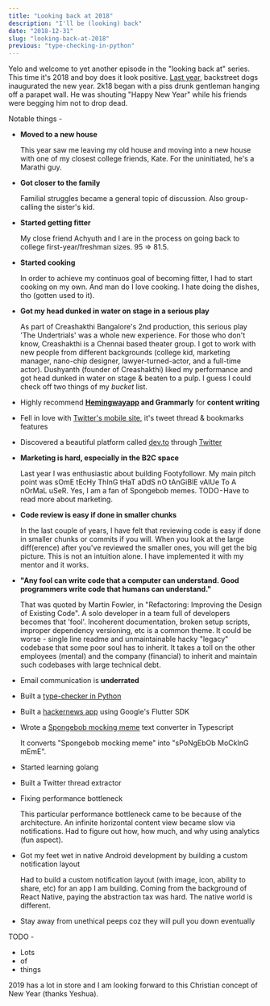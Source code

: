 ```yaml
---
title: "Looking back at 2018"
description: "I'll be (looking) back"
date: "2018-12-31"
slug: "looking-back-at-2018"
previous: "type-checking-in-python"
---
```


Yelo and welcome to yet another episode in the "looking back at" series. This time it's 2018 and boy does it look positive. [Last year](/looking-back-at-2017/), backstreet dogs inaugurated the new year. 2k18 began with a piss drunk gentleman hanging off a parapet wall. He was shouting "Happy New Year" while his friends were begging him not to drop dead.

Notable things - 

- **Moved to a new house**

    This year saw me leaving my old house and moving into a new house with one of my closest college friends, Kate. For the uninitiated, he's a Marathi guy.

- **Got closer to the family**

    Familial struggles became a general topic of discussion. Also group-calling the sister's kid.

- **Started getting fitter**

    My close friend Achyuth and I are in the process on going back to college first-year/freshman sizes. 95 => 81.5.

- **Started cooking**

    In order to achieve my continuos goal of becoming fitter, I had to start cooking on my own. And man do I love cooking. I hate doing the dishes, tho (gotten used to it).

- **Got my head dunked in water on stage in a serious play**

    As part of Creashakthi Bangalore's 2nd production, this serious play 'The Undertrials' was a whole new experience. For those who don't know, Creashakthi is a Chennai based theater group. I got to work with new people from different backgrounds (college kid, marketing manager, nano-chip designer, lawyer-turned-actor, and a full-time actor). Dushyanth (founder of Creashakthi) liked my performance and got head dunked in water on stage & beaten to a pulp. I guess I could check off two things of my *bucket* list.

- Highly recommend **[Hemingwayapp](http://www.hemingwayapp.com/) and Grammarly** for **content writing**

- Fell in love with [Twitter's mobile site](https://mobile.twitter.com), it's tweet thread & bookmarks features

- Discovered a beautiful platform called [dev.to](https://dev.to) through [Twitter](https://mobile.twitter.com)

- **Marketing is hard, especially in the B2C space**

    Last year I was enthusiastic about building Footyfollowr. My main pitch point was sOmE tEcHy ThInG tHaT aDdS nO tAnGiBlE vAlUe To A nOrMaL uSeR. Yes, I am a fan of Spongebob memes. TODO - Have to read more about marketing.

- **Code review is easy if done in smaller chunks**

    In the last couple of years, I have felt that reviewing code is easy if done in smaller chunks or commits if you will. When you look at the large diff(erence) after you've reviewed the smaller ones, you will get the big picture. This is not an intuition alone. I have implemented it with my mentor and it works.

- **"Any fool can write code that a computer can understand. Good programmers write code that humans can understand."**

    That was quoted by Martin Fowler, in "Refactoring: Improving the Design of Existing Code". A solo developer in a team full of developers becomes that 'fool'. Incoherent documentation, broken setup scripts, improper dependency versioning, etc is a common theme. It could be worse - single line readme and unmaintainable hacky "legacy" codebase that some poor soul has to inherit. It takes a toll on the other employees (mental) and the company (financial) to inherit and maintain such codebases with large technical debt.

- Email communication is **underrated**

- Built a [type-checker in Python](/type-checking-in-python/)

- Built a [hackernews app](https://github.com/onstash/hackernews) using Google's Flutter SDK

- Wrote a [Spongebob mocking meme](https://knowyourmeme.com/memes/mocking-spongebob) text converter in Typescript

    It converts "Spongebob mocking meme" into "sPoNgEbOb MoCkInG mEmE".

- Started learning golang

- Built a Twitter thread extractor

- Fixing performance bottleneck

    This particular performance bottleneck came to be because of the architecture. An infinite horizontal content view became slow via notifications. Had to figure out how, how much, and why using analytics (fun aspect).

- Got my feet wet in native Android development by building a custom notification layout

    Had to build a custom notification layout (with image, icon, ability to share, etc) for an app I am building. Coming from the background of React Native, paying the abstraction tax was hard. The native world is different.

- Stay away from unethical peeps coz they will pull you down eventually

TODO - 

- Lots
- of
- things

2019 has a lot in store and I am looking forward to this Christian concept of New Year (thanks Yeshua).